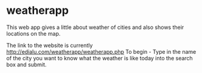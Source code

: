 # weatherapp
This web app gives a little about weather of cities and also shows their locations on the map. 

The link to the website is currently http://edialu.com/weatherapp/weatherapp.php
To begin - Type in the name of the city you want to know what the weather is like today into the search box and submit. 
